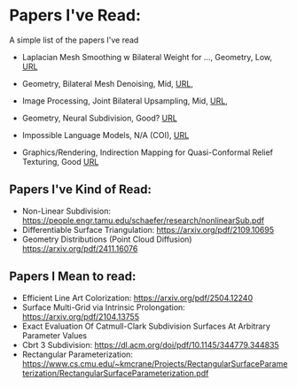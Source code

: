# Papers I've Read:

A simple list of the papers I've read

- Laplacian Mesh Smoothing w Bilateral Weight for ..., Geometry, Low, [URL](https://ieeexplore.ieee.org/stamp/stamp.jsp?tp=&arnumber=10718856&tag=1)
- Geometry, Bilateral Mesh Denoising, Mid, [URL](https://dl.acm.org/doi/pdf/10.1145/1201775.882368),
- Image Processing, Joint Bilateral Upsampling, Mid, [URL](https://dl.acm.org/doi/pdf/10.1145/1275808.1276497),
- Geometry, Neural Subdivision, Good? [URL](https://arxiv.org/pdf/2005.01819)

- Impossible Language Models, N/A (COI), [URL](https://arxiv.org/pdf/2401.06416)
- Graphics/Rendering, Indirection Mapping for Quasi-Conformal Relief Texturing, Good [URL](https://dl.acm.org/doi/pdf/10.1145/1342250.1342280)

## Papers I've Kind of Read:

- Non-Linear Subdivision: https://people.engr.tamu.edu/schaefer/research/nonlinearSub.pdf
- Differentiable Surface Triangulation: https://arxiv.org/pdf/2109.10695
- Geometry Distributions (Point Cloud Diffusion) https://arxiv.org/pdf/2411.16076

## Papers I Mean to read:

- Efficient Line Art Colorization: https://arxiv.org/pdf/2504.12240
- Surface Multi-Grid via Intrinsic Prolongation: https://arxiv.org/pdf/2104.13755
- Exact Evaluation Of Catmull-Clark Subdivision Surfaces At Arbitrary Parameter Values
- Cbrt 3 Subdivision: https://dl.acm.org/doi/pdf/10.1145/344779.344835
- Rectangular Parameterization: https://www.cs.cmu.edu/~kmcrane/Projects/RectangularSurfaceParameterization/RectangularSurfaceParameterization.pdf

